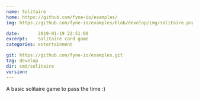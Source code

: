 ```yaml
---
name: Solitaire
home: https://github.com/fyne-io/examples/
img: https://github.com/fyne-io/examples/blob/develop/img/solitaire.png?raw=true

date:       2019-01-19 22:51:00
excerpt:    Solitaire card game
categories: entertainment

git: https://github.com/fyne-io/examples.git
tag: develop
dir: cmd/solitaire
version: 
---
```


A basic solitaire game to pass the time :)


